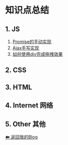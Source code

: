 # 知识点总结


## 1. JS
1. [Promise的手动实现](https://github.com/law-chain-hot/Blog/issues/3)
2. [Ajax手写实现](https://github.com/law-chain-hot/Blog/issues/4)
3. [如何使用div完成拖拽效果](https://github.com/law-chain-hot/Blog/issues/2)




## 2. CSS





## 3. HTML



## 4. Internet 网络





## 5. Other 其他

















[ ⬅ 返回我的Blog](https://github.com/law-chain-hot/Blog)  